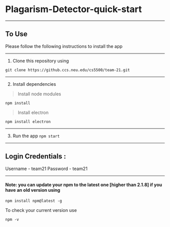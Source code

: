 # Plagarism-Detector-quick-start

---

## To Use
Please follow the following instructions to install the app

---
1. Clone this repository using

`git clone https://github.ccs.neu.edu/cs5500/team-21.git`

---
2. Install dependencies

> Install node modules

`npm install`

> Install electron

`npm install electron`

---
3. Run the app
`npm start`

---
## Login Credentials :
Username - team21
Password - team21

---
#### Note: you can update your npm to the latest one [higher than 2.1.8] if you have an old version using

`npm install npm@latest -g`

To check your current version use

`npm -v`
